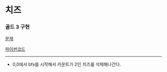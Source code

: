# 치즈
### 골드 3 구현
[문제](https://www.acmicpc.net/problem/2638)

[파이썬코드](2638.py)


---

- 0,0에서 bfs를 시작해서 카운트가 2인 치즈를 삭제해나간다.